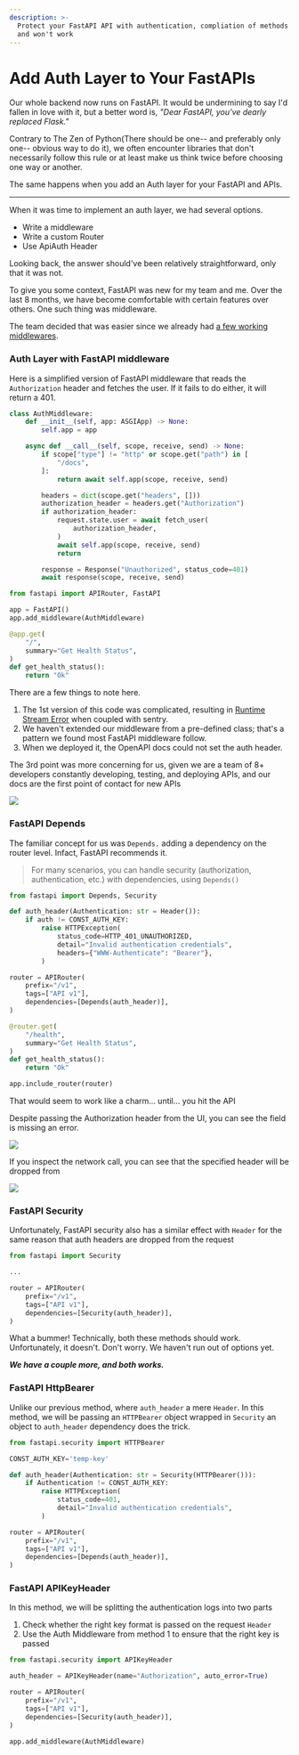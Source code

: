 ```yaml
---
description: >-
  Protect your FastAPI API with authentication, compliation of methods that will
  and won't work
---
```


# Add Auth Layer to Your FastAPIs

Our whole backend now runs on FastAPI. It would be undermining to say I'd fallen in love with it, but a better word is, _"Dear FastAPI, you've dearly replaced Flask."_

Contrary to The Zen of Python(There should be one-- and preferably only one-- obvious way to do it), we often encounter libraries that don't necessarily follow this rule or at least make us think twice before choosing one way or another.

The same happens when you add an Auth layer for your FastAPI and APIs.

***

When it was time to implement an auth layer, we had several options.

* Write a middleware
* Write a custom Router
* Use ApiAuth Header

Looking back, the answer should've been relatively straightforward, only that it was not.

To give you some context, FastAPI was new for my team and me. Over the last 8 months, we have become comfortable with certain features over others. One such thing was middleware.

The team decided that was easier since we already had [a few working middlewares](https://www.bhavaniravi.com/python/fastapi/the-pain-of-building-a-centralized-error-handler-in-fastapi).

### Auth Layer with FastAPI middleware

Here is a simplified version of FastAPI middleware that reads the `Authorization` header and fetches the user. If it fails to do either, it will return a 401.

```python
class AuthMiddleware:
    def __init__(self, app: ASGIApp) -> None:
        self.app = app

    async def __call__(self, scope, receive, send) -> None:
        if scope["type"] != "http" or scope.get("path") in [
            "/docs",
        ]:
            return await self.app(scope, receive, send)

        headers = dict(scope.get("headers", []))
        authorization_header = headers.get("Authorization")
        if authorization_header:
            request.state.user = await fetch_user(
                authorization_header,
            )
            await self.app(scope, receive, send)
            return

        response = Response("Unauthorized", status_code=401)
        await response(scope, receive, send)

from fastapi import APIRouter, FastAPI

app = FastAPI()
app.add_middleware(AuthMiddleware)

@app.get(
    "/",
    summary="Get Health Status",
)
def get_health_status():
    return "Ok"
```

There are a few things to note here.

1. The 1st version of this code was complicated, resulting in [Runtime Stream Error](https://github.com/getsentry/sentry-python/issues/1675) when coupled with sentry.
2. We haven't extended our middleware from a pre-defined class; that's a pattern we found most FastAPI middleware follow.
3. When we deployed it, the OpenAPI docs could not set the auth header.

The 3rd point was more concerning for us, given we are a team of 8+ developers constantly developing, testing, and deploying APIs, and our docs are the first point of contact for new APIs

![](https://substackcdn.com/image/fetch/w\_1456,c\_limit,f\_auto,q\_auto:good,fl\_progressive:steep/https%3A%2F%2Fsubstack-post-media.s3.amazonaws.com%2Fpublic%2Fimages%2F1f1a7913-6a58-4b4c-b29e-760bc78f34c0\_1464x996.png)

### FastAPI Depends

The familiar concept for us was `Depends.` adding a dependency on the router level. Infact, FastAPI recommends it.

> For many scenarios, you can handle security (authorization, authentication, etc.) with dependencies, using `Depends()`

```python
from fastapi import Depends, Security

def auth_header(Authentication: str = Header()):
    if auth != CONST_AUTH_KEY:
        raise HTTPException(
            status_code=HTTP_401_UNAUTHORIZED,
            detail="Invalid authentication credentials",
            headers={"WWW-Authenticate": "Bearer"},
        )

router = APIRouter(
    prefix="/v1",
    tags=["API v1"],
    dependencies=[Depends(auth_header)],
)

@router.get(
    "/health",
    summary="Get Health Status",
)
def get_health_status():
    return "Ok"

app.include_router(router)
```

That would seem to work like a charm... until... you hit the API

Despite passing the Authorization header from the UI, you can see the field is missing an error.&#x20;

![](https://substackcdn.com/image/fetch/w\_1456,c\_limit,f\_auto,q\_auto:good,fl\_progressive:steep/https%3A%2F%2Fsubstack-post-media.s3.amazonaws.com%2Fpublic%2Fimages%2Fb955bb70-c1d6-43cf-aed6-63eb5e153dc2\_1464x996.png)

If you inspect the network call, you can see that the specified header will be dropped from

![](https://substackcdn.com/image/fetch/w\_1456,c\_limit,f\_auto,q\_auto:good,fl\_progressive:steep/https%3A%2F%2Fsubstack-post-media.s3.amazonaws.com%2Fpublic%2Fimages%2Ffe1fdd0c-4543-4ec3-9a96-e43680107dee\_1024x344.png)

### FastAPI Security

Unfortunately, FastAPI security also has a similar effect with `Header` for the same reason that auth headers are dropped from the request

```python
from fastapi import Security

...

router = APIRouter(
    prefix="/v1",
    tags=["API v1"],
    dependencies=[Security(auth_header)],
)

```

What a bummer! Technically, both these methods should work. Unfortunately, it doesn't. Don't worry. We haven't run out of options yet.

_**We have a couple more, and both works.**_

### FastAPI HttpBearer

Unlike our previous method, where `auth_header` a mere `Header`. In this method, we will be passing an `HTTPBearer` object wrapped in `Security` an object to `auth_header` dependency does the trick.

```python
from fastapi.security import HTTPBearer

CONST_AUTH_KEY='temp-key'

def auth_header(Authentication: str = Security(HTTPBearer())):
    if Authentication != CONST_AUTH_KEY:
        raise HTTPException(
            status_code=401,
            detail="Invalid authentication credentials",
        )

router = APIRouter(
    prefix="/v1",
    tags=["API v1"],
    dependencies=[Depends(auth_header)],
)
```

### FastAPI APIKeyHeader

In this method, we will be splitting the authentication logs into two parts

1. Check whether the right key format is passed on the request `Header`&#x20;
2. Use the Auth Middleware from method 1 to ensure that the right key is passed

```python
from fastapi.security import APIKeyHeader

auth_header = APIKeyHeader(name="Authorization", auto_error=True)

router = APIRouter(
    prefix="/v1",
    tags=["API v1"],
    dependencies=[Security(auth_header)],
)

app.add_middleware(AuthMiddleware)
```
